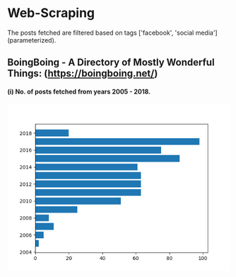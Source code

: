# Web-Scraping
The posts fetched are filtered based on tags ['facebook', 'social media'] (parameterized). <br>
## BoingBoing - A Directory of Mostly Wonderful Things: (https://boingboing.net/)

#### (i) No. of posts fetched from years 2005 - 2018.
![alt text](https://github.com/CAVIND46016/Web-Scraping/blob/master/data/Posts_vs_Years.png)
